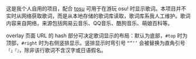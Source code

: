 这是我个人自用的项目，配合 [tosu](https://github.com/tosuapp/tosu) 可用于在游玩 osu! 时显示歌词。本项目并不实时从网络获取歌词，而是从本地存储的歌词库读取，歌词库系我人工维护。歌词内容来自网络，来源包括网易云音乐、QQ音乐、酷狗音乐、萌娘百科等。

overlay 页面 URL 的 hash 部分可决定歌词显示的布局：默认为底部，`#top` 时为顶部，`#right` 时为右侧竖排显示。竖排显示时弯引号 `“”‘’` 会被替换为直角引号 `「」『』`，除非该行歌词不含汉字或日语假名。
